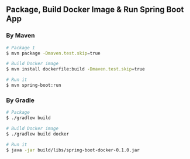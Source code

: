 ## Package, Build Docker Image & Run Spring Boot App

### By Maven

```sh
# Package 1
$ mvn package -Dmaven.test.skip=true

# Build Docker image
$ mvn install dockerfile:build -Dmaven.test.skip=true

# Run it
$ mvn spring-boot:run
```

### By Gradle

```sh
# Package
$ ./gradlew build

# Build Docker image
$ ./gradlew build docker

# Run it
$ java -jar build/libs/spring-boot-docker-0.1.0.jar
```
